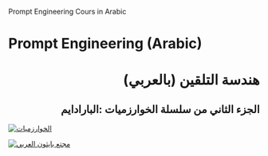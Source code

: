 
Prompt Engineering Cours in Arabic
# Prompt Engineering (Arabic)
<h1 align="right">هندسة التلقين (بالعربي)</h1>
<h2 align="right">الجزء الثاني من سلسلة الخوارزميات :البارادايم</h2>

[![الخوارزميات]([h](https://raw.githubusercontent.com/Pythonation/Prompt-Engineering/main/Prompt%20engineering%20YouTube%20video.png))](https://www.youtube.com/watch?v=7jRZSlQCSjc)

[![مجتع بايثون العربي](https://images.milled.com/2019-12-19/3pGli9s5cCGeONOJ/uM1ZG0_8Y8E8.gif)](https://www.youtube.com/channel/UC9ocsRoOwj9tkAQNfUt8ZJg?sub_confirmation=1)

